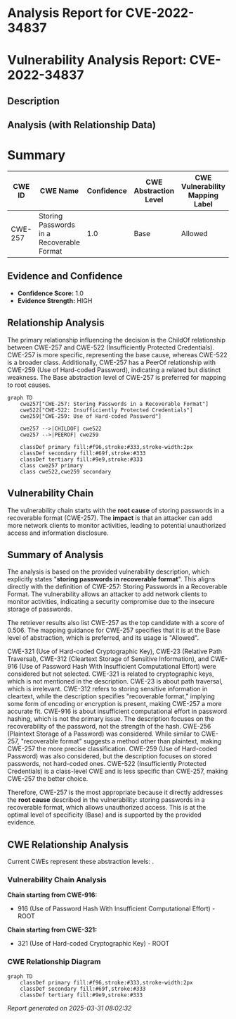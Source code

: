 # Analysis Report for CVE-2022-34837

# Vulnerability Analysis Report: CVE-2022-34837

## Description



## Analysis (with Relationship Data)

# Summary
| CWE ID | CWE Name | Confidence | CWE Abstraction Level | CWE Vulnerability Mapping Label | CWE-Vulnerability Mapping Notes |
|---|---|---|---|---|---|
| CWE-257 | Storing Passwords in a Recoverable Format | 1.0 | Base | Allowed | Primary CWE |

## Evidence and Confidence

*   **Confidence Score:** 1.0
*   **Evidence Strength:** HIGH

## Relationship Analysis
The primary relationship influencing the decision is the ChildOf relationship between CWE-257 and CWE-522 (Insufficiently Protected Credentials). CWE-257 is more specific, representing the base cause, whereas CWE-522 is a broader class. Additionally, CWE-257 has a PeerOf relationship with CWE-259 (Use of Hard-coded Password), indicating a related but distinct weakness. The Base abstraction level of CWE-257 is preferred for mapping to root causes.

```mermaid
graph TD
    cwe257["CWE-257: Storing Passwords in a Recoverable Format"]
    cwe522["CWE-522: Insufficiently Protected Credentials"]
    cwe259["CWE-259: Use of Hard-coded Password"]
    
    cwe257 -->|CHILDOF| cwe522
    cwe257 -->|PEEROF| cwe259

    classDef primary fill:#f96,stroke:#333,stroke-width:2px
    classDef secondary fill:#69f,stroke:#333
    classDef tertiary fill:#9e9,stroke:#333
    class cwe257 primary
    class cwe522,cwe259 secondary
```

## Vulnerability Chain
The vulnerability chain starts with the **root cause** of storing passwords in a recoverable format (CWE-257). The **impact** is that an attacker can add more network clients to monitor activities, leading to potential unauthorized access and information disclosure.

## Summary of Analysis
The analysis is based on the provided vulnerability description, which explicitly states "**storing passwords in recoverable format**". This aligns directly with the definition of CWE-257: Storing Passwords in a Recoverable Format. The vulnerability allows an attacker to add network clients to monitor activities, indicating a security compromise due to the insecure storage of passwords.

The retriever results also list CWE-257 as the top candidate with a score of 0.506. The mapping guidance for CWE-257 specifies that it is at the Base level of abstraction, which is preferred, and its usage is "Allowed".

CWE-321 (Use of Hard-coded Cryptographic Key), CWE-23 (Relative Path Traversal), CWE-312 (Cleartext Storage of Sensitive Information), and CWE-916 (Use of Password Hash With Insufficient Computational Effort) were considered but not selected. CWE-321 is related to cryptographic keys, which is not mentioned in the description. CWE-23 is about path traversal, which is irrelevant. CWE-312 refers to storing sensitive information in cleartext, while the description specifies "recoverable format," implying some form of encoding or encryption is present, making CWE-257 a more accurate fit. CWE-916 is about insufficient computational effort in password hashing, which is not the primary issue. The description focuses on the recoverability of the password, not the strength of the hash.
CWE-256 (Plaintext Storage of a Password) was considered. While similar to CWE-257, "recoverable format" suggests a method other than plaintext, making CWE-257 the more precise classification.
CWE-259 (Use of Hard-coded Password) was also considered, but the description focuses on stored passwords, not hard-coded ones.
CWE-522 (Insufficiently Protected Credentials) is a class-level CWE and is less specific than CWE-257, making CWE-257 the better choice.

Therefore, CWE-257 is the most appropriate because it directly addresses the **root cause** described in the vulnerability: storing passwords in a recoverable format, which allows unauthorized access. This is at the optimal level of specificity (Base) and is supported by the provided evidence.


## CWE Relationship Analysis

Current CWEs represent these abstraction levels: .


### Vulnerability Chain Analysis

**Chain starting from CWE-916:**
- 916 (Use of Password Hash With Insufficient Computational Effort) - ROOT


**Chain starting from CWE-321:**
- 321 (Use of Hard-coded Cryptographic Key) - ROOT



### CWE Relationship Diagram

```mermaid
graph TD
    classDef primary fill:#f96,stroke:#333,stroke-width:2px
    classDef secondary fill:#69f,stroke:#333
    classDef tertiary fill:#9e9,stroke:#333
```



*Report generated on 2025-03-31 08:02:32*
